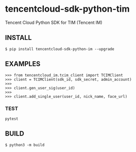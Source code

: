 # tencentcloud-sdk-python-tim

Tencent Cloud Python SDK for TIM (Tencent IM)

## INSTALL

```shell
$ pip install tencentcloud-sdk-python-im --upgrade 
```

## EXAMPLES

```shell
>>> from tencentcloud_im.tcim_client import TCIMClient
>>> client = TCIMClient(sdk_id, sdk_secret, admin_account)
>>>
>>> client.gen_user_sig(user_id)
>>>
>>> client.add_single_user(user_id, nick_name, face_url)
```

### TEST
```shell
pytest
```

## BUILD

```shell
$ python3 -m build
```
